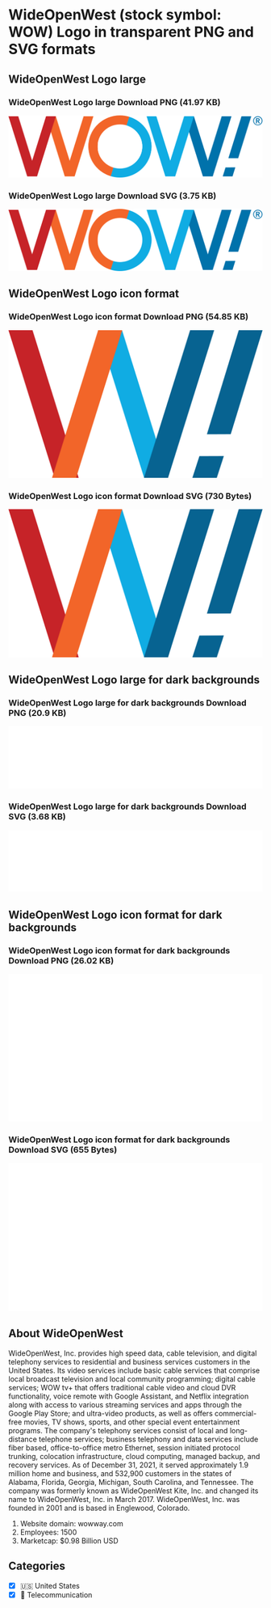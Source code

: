 # WideOpenWest (stock symbol: WOW) Logo in transparent PNG and SVG formats

## WideOpenWest Logo large

### WideOpenWest Logo large Download PNG (41.97 KB)

![WideOpenWest Logo large Download PNG (41.97 KB)](/img/orig/WOW_BIG-b142e660.png)

### WideOpenWest Logo large Download SVG (3.75 KB)

![WideOpenWest Logo large Download SVG (3.75 KB)](/img/orig/WOW_BIG-704ecf55.svg)

## WideOpenWest Logo icon format

### WideOpenWest Logo icon format Download PNG (54.85 KB)

![WideOpenWest Logo icon format Download PNG (54.85 KB)](/img/orig/WOW-926b8459.png)

### WideOpenWest Logo icon format Download SVG (730 Bytes)

![WideOpenWest Logo icon format Download SVG (730 Bytes)](/img/orig/WOW-47e4a813.svg)

## WideOpenWest Logo large for dark backgrounds

### WideOpenWest Logo large for dark backgrounds Download PNG (20.9 KB)

![WideOpenWest Logo large for dark backgrounds Download PNG (20.9 KB)](/img/orig/WOW_BIG.D-d0d15be8.png)

### WideOpenWest Logo large for dark backgrounds Download SVG (3.68 KB)

![WideOpenWest Logo large for dark backgrounds Download SVG (3.68 KB)](/img/orig/WOW_BIG.D-9a2302ee.svg)

## WideOpenWest Logo icon format for dark backgrounds

### WideOpenWest Logo icon format for dark backgrounds Download PNG (26.02 KB)

![WideOpenWest Logo icon format for dark backgrounds Download PNG (26.02 KB)](/img/orig/WOW.D-119e8112.png)

### WideOpenWest Logo icon format for dark backgrounds Download SVG (655 Bytes)

![WideOpenWest Logo icon format for dark backgrounds Download SVG (655 Bytes)](/img/orig/WOW.D-0b99f777.svg)

## About WideOpenWest

WideOpenWest, Inc. provides high speed data, cable television, and digital telephony services to residential and business services customers in the United States. Its video services include basic cable services that comprise local broadcast television and local community programming; digital cable services; WOW tv+ that offers traditional cable video and cloud DVR functionality, voice remote with Google Assistant, and Netflix integration along with access to various streaming services and apps through the Google Play Store; and ultra-video products, as well as offers commercial-free movies, TV shows, sports, and other special event entertainment programs. The company's telephony services consist of local and long-distance telephone services; business telephony and data services include fiber based, office-to-office metro Ethernet, session initiated protocol trunking, colocation infrastructure, cloud computing, managed backup, and recovery services. As of December 31, 2021, it served approximately 1.9 million home and business, and 532,900 customers in the states of Alabama, Florida, Georgia, Michigan, South Carolina, and Tennessee. The company was formerly known as WideOpenWest Kite, Inc. and changed its name to WideOpenWest, Inc. in March 2017. WideOpenWest, Inc. was founded in 2001 and is based in Englewood, Colorado.

1. Website domain: wowway.com
2. Employees: 1500
3. Marketcap: $0.98 Billion USD


## Categories
- [x] 🇺🇸 United States
- [x] 📡 Telecommunication
